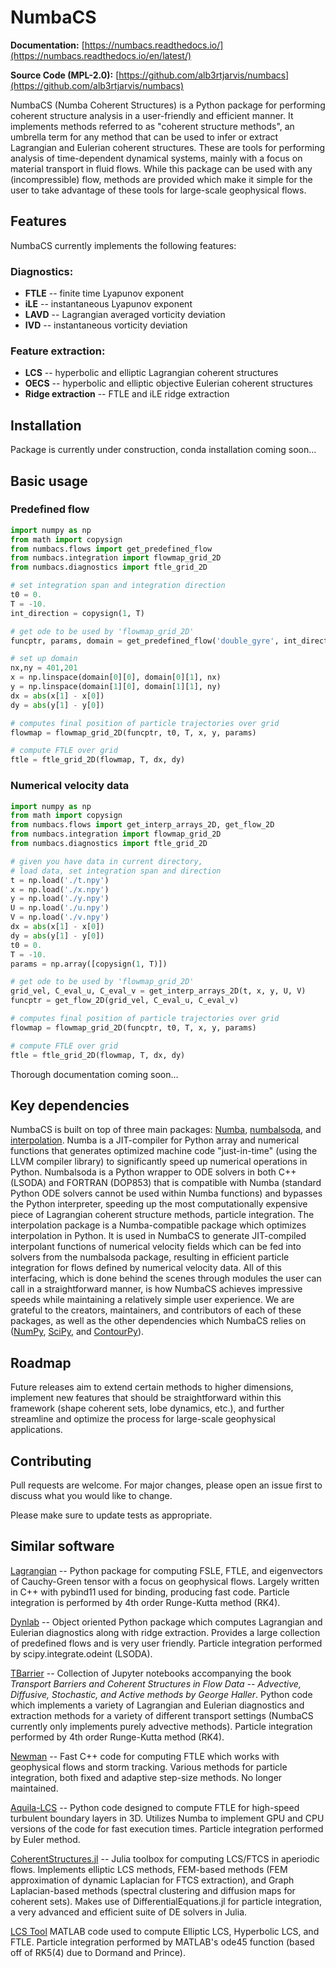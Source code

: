 # NumbaCS

**Documentation:** [https://numbacs.readthedocs.io/](https://numbacs.readthedocs.io/en/latest/)

**Source Code (MPL-2.0):** [https://github.com/alb3rtjarvis/numbacs](https://github.com/alb3rtjarvis/numbacs)

NumbaCS (Numba Coherent Structures) is a Python package for performing coherent structure analysis in a user-friendly and efficient manner. It implements methods referred to as "coherent structure methods", an umbrella term for any method that can be used to infer or extract Lagrangian and Eulerian coherent structures. These are tools for performing analysis of time-dependent dynamical systems, mainly with a focus on material transport in fluid flows. While this package can be used with any (incompressible) flow, methods are provided which make it simple for the user to take advantage of these tools for large-scale geophysical flows.

## Features

NumbaCS currently implements the following features:

### Diagnostics:

* **FTLE** -- finite time Lyapunov exponent
* **iLE** -- instantaneous Lyapunov exponent
* **LAVD** -- Lagrangian averaged vorticity deviation
* **IVD** -- instantaneous vorticity deviation

### Feature extraction:

* **LCS** -- hyperbolic and elliptic Lagrangian coherent structures
* **OECS** -- hyperbolic and elliptic objective Eulerian coherent structures
* **Ridge extraction** -- FTLE and iLE ridge extraction

## Installation

Package is currently under construction, conda installation coming soon...

## Basic usage

### Predefined flow

```python
import numpy as np
from math import copysign
from numbacs.flows import get_predefined_flow
from numbacs.integration import flowmap_grid_2D
from numbacs.diagnostics import ftle_grid_2D

# set integration span and integration direction
t0 = 0.
T = -10.
int_direction = copysign(1, T)

# get ode to be used by 'flowmap_grid_2D'
funcptr, params, domain = get_predefined_flow('double_gyre', int_direction = int_direction)

# set up domain
nx,ny = 401,201
x = np.linspace(domain[0][0], domain[0][1], nx)
y = np.linspace(domain[1][0], domain[1][1], ny)
dx = abs(x[1] - x[0])
dy = abs(y[1] - y[0])

# computes final position of particle trajectories over grid
flowmap = flowmap_grid_2D(funcptr, t0, T, x, y, params)

# compute FTLE over grid
ftle = ftle_grid_2D(flowmap, T, dx, dy)
```

### Numerical velocity data

```python
import numpy as np
from math import copysign
from numbacs.flows import get_interp_arrays_2D, get_flow_2D
from numbacs.integration import flowmap_grid_2D
from numbacs.diagnostics import ftle_grid_2D

# given you have data in current directory,
# load data, set integration span and direction
t = np.load('./t.npy')
x = np.load('./x.npy')
y = np.load('./y.npy')
U = np.load('./u.npy')
V = np.load('./v.npy')
dx = abs(x[1] - x[0])
dy = abs(y[1] - y[0])
t0 = 0.
T = -10.
params = np.array([copysign(1, T)])

# get ode to be used by 'flowmap_grid_2D'
grid_vel, C_eval_u, C_eval_v = get_interp_arrays_2D(t, x, y, U, V)
funcptr = get_flow_2D(grid_vel, C_eval_u, C_eval_v)

# computes final position of particle trajectories over grid
flowmap = flowmap_grid_2D(funcptr, t0, T, x, y, params)

# compute FTLE over grid
ftle = ftle_grid_2D(flowmap, T, dx, dy)
```
Thorough documentation coming soon...

## Key dependencies

NumbaCS is built on top of three main packages: [Numba](https://numba.pydata.org), [numbalsoda](https://github.com/Nicholaswogan/numbalsoda), and [interpolation](https://www.econforge.org/interpolation.py/). Numba is a JIT-compiler for Python array and numerical functions that generates optimized machine code "just-in-time" (using the LLVM compiler library) to significantly speed up numerical operations in Python. Numbalsoda is a Python wrapper to ODE solvers in both C++ (LSODA) and FORTRAN (DOP853) that is compatible with Numba (standard Python ODE solvers cannot be used within Numba functions) and bypasses the Python interpreter, speeding up the most computationally expensive piece of Lagrangian coherent structure methods, particle integration. The interpolation package is a Numba-compatible package which optimizes interpolation in Python. It is used in NumbaCS to generate JIT-compiled interpolant functions of numerical velocity fields which can be fed into solvers from the numbalsoda package, resulting in efficient particle integration for flows defined by numerical velocity data. All of this interfacing, which is done behind the scenes through modules the user can call in a straightforward manner, is how NumbaCS achieves impressive speeds while maintaining a relatively simple user experience. We are grateful to the creators, maintainers, and contributors of each of these packages, as well as the other dependencies which NumbaCS relies on ([NumPy](https://numpy.org/), [SciPy](https://scipy.org/), and [ContourPy](https://contourpy.readthedocs.io/en/v1.3.0/)).

## Roadmap

Future releases aim to extend certain methods to higher dimensions, implement new features that should be straightforward within this framework (shape coherent sets, lobe dynamics, etc.), and further streamline and optimize the process for large-scale geophysical applications. 

## Contributing

Pull requests are welcome. For major changes, please open an issue first
to discuss what you would like to change.

Please make sure to update tests as appropriate.

## Similar software

[Lagrangian](https://lagrangian.readthedocs.io/en/latest/index.html) -- Python
package for computing FSLE, FTLE, and eigenvectors of Cauchy-Green tensor with a
focus on geophysical flows. Largely written in C++ with pybind11 used for
binding, producing fast code. Particle integration is performed by
4th order Runge-Kutta method (RK4).

[Dynlab](https://github.com/hokiepete/dynlab) --  Object oriented Python package
which computes Lagrangian and Eulerian diagnostics along with ridge extraction.
Provides a large collection of predefined flows and is very user friendly.
Particle integration performed by scipy.integrate.odeint (LSODA).

[TBarrier](https://github.com/haller-group/TBarrier) -- Collection of Jupyter
notebooks accompanying the book *Transport Barriers and Coherent Structures
in Flow Data -- Advective, Diffusive, Stochastic, and Active methods by George
Haller*. Python code which implements a variety of Lagrangian and Eulerian
diagnostics and extraction methods for a variety of different transport settings
(NumbaCS currently only implements purely advective methods). Particle
integration performed by 4th order Runge-Kutta method (RK4).

[Newman](https://github.com/RossDynamics/Newmanv3.1) -- Fast C++ code for
computing FTLE which works with geophysical flows and storm tracking. Various
methods for particle integration, both fixed and adaptive step-size methods. No
longer maintained.

[Aquila-LCS](https://github.com/ChristianLagares/Aquila-LCS) -- Python code
designed to compute FTLE for high-speed turbulent boundary layers in 3D.
Utilizes Numba to implement GPU and CPU versions of the code for fast execution
times. Particle integration performed by Euler method.

[CoherentStructures.jl](https://coherentstructures.github.io/CoherentStructures.jl/stable/) 
-- Julia toolbox for computing LCS/FTCS in aperiodic flows. Implements elliptic
LCS methods, FEM-based methods (FEM approximation of dynamic Laplacian for FTCS
extraction), and Graph Laplacian-based methods (spectral clustering and
diffusion maps for coherent sets). Makes use of DifferentialEquations.jl for
particle integration, a very advanced and efficient suite of DE solvers in
Julia.

[LCS Tool](https://github.com/haller-group/LCStool) MATLAB code used to compute
Elliptic LCS, Hyperbolic LCS, and FTLE. Particle integration performed by
MATLAB's ode45 function (based off of RK5(4) due to Dormand and Prince).
